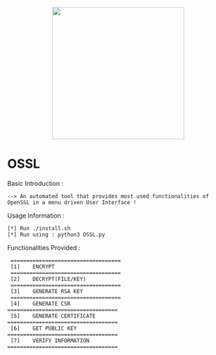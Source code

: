 <p align="center">
<img src="https://i.ibb.co/hYvN17W/oss.png" width="300px" height="300px">
</p>


# OSSL

Basic Introduction : 

	--> An automated tool that provides most used functionalities of OpenSSL in a menu driven User Interface ! 
  
Usage Information :

	[*] Run ./install.sh
	[*] Run using : python3 OSSL.py
	
Functionalities Provided : 
  
     ===================================
     [1]	ENCRYPT                    
     ===================================
     [2]	DECRYPT(FILE/KEY)        
     ===================================
     [3]	GENERATE RSA KEY           
     ===================================
     [4]	GENERATE CSR             
    ===================================
     [5]	GENERATE CERTIFICATE       
    ===================================
     [6]	GET PUBLIC KEY	            
    ===================================
     [7] 	VERIFY INFORMATION       
    ===================================
